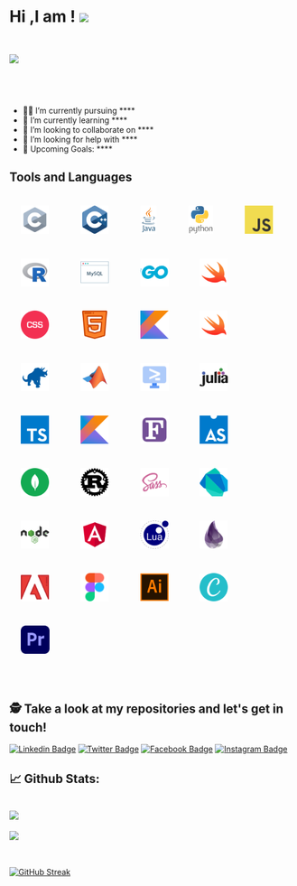 
  # Hi ,I am ! <img src="https://raw.githubusercontent.com/debdutgoswami/debdutgoswami/master/assets/gifs/Hi.gif" width="30px">
  <br>
  
  ![](https://komarev.com/ghpvc/?username=D3FaltXD&color=blue)<br>
  
  ## <br>
  
  - 👨‍🏭 I’m currently pursuing **** <br>
  - 🏫 I’m currently learning **** <br>
  - 🙌 I’m looking to collaborate on **** <br>
  - 🤔 I’m looking for help with ****<br>
  - 🥅 Upcoming Goals: **** <br>
  
   ## Tools and Languages
  
  <div>
  
  <img style="margin: 20px" src="https://github.com/D3FaltXD/Icons/blob/main/icons/c.svg" alt="c" height="50" />   &nbsp;  &nbsp;<img style="margin: 20px" src="https://github.com/D3FaltXD/Icons/blob/main/icons/c++.svg" alt="c++" height="50" />   &nbsp;  &nbsp;<img style="margin: 20px" src="https://github.com/D3FaltXD/Icons/blob/main/icons/java.svg" alt="java" height="50" />   &nbsp;  &nbsp;<img style="margin: 20px" src="https://github.com/D3FaltXD/Icons/blob/main/icons/python.svg" alt="python" height="50" />   &nbsp;  &nbsp;<img style="margin: 20px" src="https://github.com/D3FaltXD/Icons/blob/main/icons/js.svg" alt="js" height="50" />   &nbsp;  &nbsp;<img style="margin: 20px" src="https://github.com/D3FaltXD/Icons/blob/main/icons/r.svg" alt="r" height="50" />   &nbsp;  &nbsp;<img style="margin: 20px" src="https://github.com/D3FaltXD/Icons/blob/main/icons/sql.svg" alt="sql" height="50" />   &nbsp;  &nbsp;<img style="margin: 20px" src="https://github.com/D3FaltXD/Icons/blob/main/icons/go.svg" alt="go" height="50" />   &nbsp;  &nbsp;<img style="margin: 20px" src="https://github.com/D3FaltXD/Icons/blob/main/icons/swift.svg" alt="swift" height="50" />   &nbsp;  &nbsp;<img style="margin: 20px" src="https://github.com/D3FaltXD/Icons/blob/main/icons/css.svg" alt="css" height="50" />   &nbsp;  &nbsp;<img style="margin: 20px" src="https://github.com/D3FaltXD/Icons/blob/main/icons/html.svg" alt="html" height="50" />   &nbsp;  &nbsp;<img style="margin: 20px" src="https://github.com/D3FaltXD/Icons/blob/main/icons/kotlin.svg" alt="kotlin" height="50" />   &nbsp;  &nbsp;<img style="margin: 20px" src="https://github.com/D3FaltXD/Icons/blob/main/icons/swift.svg" alt="swift" height="50" />   &nbsp;  &nbsp;<img style="margin: 20px" src="https://github.com/D3FaltXD/Icons/blob/main/icons/cobol.svg" alt="cobol" height="50" />   &nbsp;  &nbsp;<img style="margin: 20px" src="https://github.com/D3FaltXD/Icons/blob/main/icons/matlab.svg" alt="matlab" height="50" />   &nbsp;  &nbsp;<img style="margin: 20px" src="https://github.com/D3FaltXD/Icons/blob/main/icons/shell.svg" alt="shell" height="50" />   &nbsp;  &nbsp;<img style="margin: 20px" src="https://github.com/D3FaltXD/Icons/blob/main/icons/julia.svg" alt="julia" height="50" />   &nbsp;  &nbsp;<img style="margin: 20px" src="https://github.com/D3FaltXD/Icons/blob/main/icons/typescript.svg" alt="typescript" height="50" />   &nbsp;  &nbsp;<img style="margin: 20px" src="https://github.com/D3FaltXD/Icons/blob/main/icons/kotlin.svg" alt="kotlin" height="50" />   &nbsp;  &nbsp;<img style="margin: 20px" src="https://github.com/D3FaltXD/Icons/blob/main/icons/fortran.svg" alt="fortran" height="50" />   &nbsp;  &nbsp;<img style="margin: 20px" src="https://github.com/D3FaltXD/Icons/blob/main/icons/asm.svg" alt="asm" height="50" />   &nbsp;  &nbsp;<img style="margin: 20px" src="https://github.com/D3FaltXD/Icons/blob/main/icons/mongodb.svg" alt="mongodb" height="50" />   &nbsp;  &nbsp;<img style="margin: 20px" src="https://github.com/D3FaltXD/Icons/blob/main/icons/rust.svg" alt="rust" height="50" />   &nbsp;  &nbsp;<img style="margin: 20px" src="https://github.com/D3FaltXD/Icons/blob/main/icons/sas.svg" alt="sas" height="50" />   &nbsp;  &nbsp;<img style="margin: 20px" src="https://github.com/D3FaltXD/Icons/blob/main/icons/dart.svg" alt="dart" height="50" />   &nbsp;  &nbsp;<img style="margin: 20px" src="https://github.com/D3FaltXD/Icons/blob/main/icons/nodejs.svg" alt="nodejs" height="50" />   &nbsp;  &nbsp;<img style="margin: 20px" src="https://github.com/D3FaltXD/Icons/blob/main/icons/angular.svg" alt="angular" height="50" />   &nbsp;  &nbsp;<img style="margin: 20px" src="https://github.com/D3FaltXD/Icons/blob/main/icons/lua.svg" alt="lua" height="50" />   &nbsp;  &nbsp;<img style="margin: 20px" src="https://github.com/D3FaltXD/Icons/blob/main/icons/elixir.svg" alt="elixir" height="50" />   &nbsp;  &nbsp;<img style="margin: 20px" src="https://github.com/D3FaltXD/Icons/blob/main/icons/photoshop.svg" alt="photoshop" height="50" />   &nbsp;  &nbsp;<img style="margin: 20px" src="https://github.com/D3FaltXD/Icons/blob/main/icons/figma.svg" alt="figma" height="50" />   &nbsp;  &nbsp;<img style="margin: 20px" src="https://github.com/D3FaltXD/Icons/blob/main/icons/illustrator.svg" alt="illustrator" height="50" />   &nbsp;  &nbsp;<img style="margin: 20px" src="https://github.com/D3FaltXD/Icons/blob/main/icons/canva.svg" alt="canva" height="50" />   &nbsp;  &nbsp;<img style="margin: 20px" src="https://github.com/D3FaltXD/Icons/blob/main/icons/premiere.svg" alt="premiere" height="50" />   &nbsp;  &nbsp; 
 </div>
 
 <br>

 ## 🕵 Take a look at my repositories and let's get in touch!<br>
  
  
  [![Linkedin Badge](https://img.shields.io/badge/--blue?style=flat-square&logo=Linkedin&logoColor=white&link=https://www.linkedin.com/in//)](https://www.linkedin.com/in//) 
  [![Twitter Badge](https://img.shields.io/badge/-@-1ca0f1?style=flat-square&labelColor=1ca0f1&logo=twitter&logoColor=white&link=https://twitter.com/)](https://twitter.com/) 
  [![Facebook Badge](https://img.shields.io/badge/--3b5998?style=flat-square&labelColor=3b5998&logo=facebook&logoColor=white&link=https://www.facebook.com/)](https://www.facebook.com/) 
  [![Instagram Badge](https://img.shields.io/badge/-@-E4405F?style=flat-square&logo=instagram&logoColor=white&link=https://www.instagram.com/)](https://www.instagram.com/) 
  
  
  ## 📈 Github Stats:
  
  
  <br>
  <a href="https://github.com/D3FaltXD">
  <img align="center" src="https://github-readme-stats.vercel.app/api?username=D3FaltXD&show_icons=true&include_all_commits=true&theme=midnight-purple&count_private=true">
  </a>
  <br><br>
  <a href="https://github.com/remcohalman/github-readme-stats">
  <img align="center" src="https://github-readme-stats.anuraghazra1.vercel.app/api/top-langs/?username=D3FaltXD&layout=compact&theme=blue-green" />
  </a>
  <br>
  <br><br>
  
  [![GitHub Streak](https://github-readme-streak-stats.herokuapp.com/?user=D3FaltXD)](https://git.io/streak-stats)
  
  
